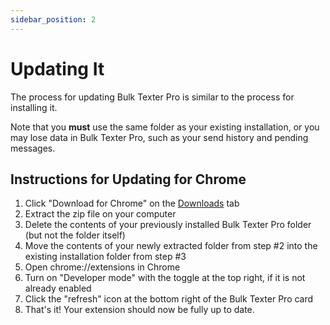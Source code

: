 ```yaml
---
sidebar_position: 2
---
```


# Updating It
The process for updating Bulk Texter Pro is similar to the process for installing it. 

Note that you **must** use the same folder as your existing installation, or you may lose data in Bulk Texter Pro, such as your send history and pending messages.

## Instructions for Updating for Chrome
1. Click "Download for Chrome" on the [Downloads](/downloads) tab 
2. Extract the zip file on your computer
3. Delete the contents of your previously installed Bulk Texter Pro folder (but not the folder itself)
4. Move the contents of your newly extracted folder from step #2 into the existing installation folder from step #3
5. Open chrome://extensions in Chrome
6. Turn on "Developer mode" with the toggle at the top right, if it is not already enabled
7. Click the "refresh" icon at the bottom right of the Bulk Texter Pro card
8. That's it! Your extension should now be fully up to date.
